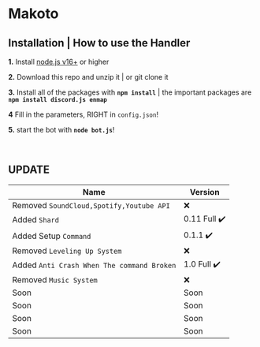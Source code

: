 # Makoto




## Installation | How to use the Handler

 **1.** Install [node.js v16+](https://nodejs.org/) or higher

 **2.** Download this repo and unzip it    |    or git clone it

 **3.** Install all of the packages with **`npm install`**     |  the important packages are   **`npm install discord.js enmap`**

 **4** Fill in the parameters, RIGHT in `config.json`!

 **5.** start the bot with **`node bot.js`**!
  


<br />

## UPDATE
|  Name              |      Version                              |
| -------------      | ----------------------------------------- |
| Removed `SoundCloud,Spotify,Youtube API`          | ❌                       |
| Added `Shard`      | 0.11 Full ✔️   |
| Added Setup `Command`            | 0.1.1 ✔️              |
| Removed `Leveling Up System`       | ❌            |
| Added `Anti Crash When The command Broken`            | 1.0 Full ✔️         |
| Removed `Music System`               | ❌                 |
| Soon             | Soon                     |
| Soon             | Soon                 |
| Soon            | Soon              |
| Soon            | Soon        |


<br />
